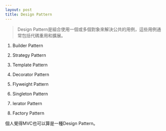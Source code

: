 ```yaml
---
layout: post
title: Design Pattern
---
```


> Design Pattern是組合使用一個或多個對象來解決公共的用例，這些用例通常包括代碼重用和擴展。

1. Builder Pattern

2. Strategy Pattern

3. Template Pattern

4. Decorator Pattern

5. Flyweight Pattern

6. Singleton Pattern

7. Ierator Pattern

8. Factory Pattern

個人覺得MVC也可以算是一種Design Pattern。
